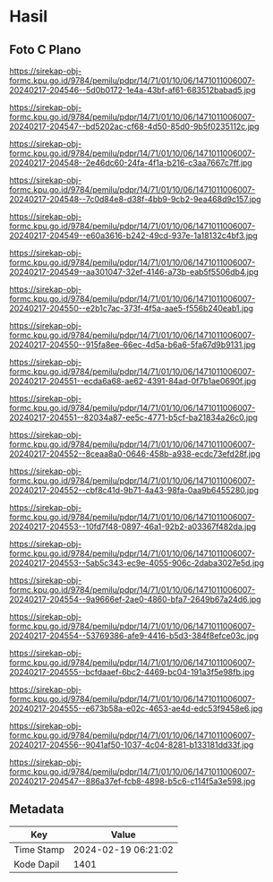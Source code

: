 # Hasil

## Foto C Plano

https://sirekap-obj-formc.kpu.go.id/9784/pemilu/pdpr/14/71/01/10/06/1471011006007-20240217-204546--5d0b0172-1e4a-43bf-af61-683512babad5.jpg

https://sirekap-obj-formc.kpu.go.id/9784/pemilu/pdpr/14/71/01/10/06/1471011006007-20240217-204547--bd5202ac-cf68-4d50-85d0-9b5f0235112c.jpg

https://sirekap-obj-formc.kpu.go.id/9784/pemilu/pdpr/14/71/01/10/06/1471011006007-20240217-204548--2e46dc60-24fa-4f1a-b216-c3aa7667c7ff.jpg

https://sirekap-obj-formc.kpu.go.id/9784/pemilu/pdpr/14/71/01/10/06/1471011006007-20240217-204548--7c0d84e8-d38f-4bb9-9cb2-9ea468d9c157.jpg

https://sirekap-obj-formc.kpu.go.id/9784/pemilu/pdpr/14/71/01/10/06/1471011006007-20240217-204549--e60a3616-b242-49cd-937e-1a18132c4bf3.jpg

https://sirekap-obj-formc.kpu.go.id/9784/pemilu/pdpr/14/71/01/10/06/1471011006007-20240217-204549--aa301047-32ef-4146-a73b-eab5f5506db4.jpg

https://sirekap-obj-formc.kpu.go.id/9784/pemilu/pdpr/14/71/01/10/06/1471011006007-20240217-204550--e2b1c7ac-373f-4f5a-aae5-f556b240eab1.jpg

https://sirekap-obj-formc.kpu.go.id/9784/pemilu/pdpr/14/71/01/10/06/1471011006007-20240217-204550--915fa8ee-66ec-4d5a-b6a6-5fa67d9b9131.jpg

https://sirekap-obj-formc.kpu.go.id/9784/pemilu/pdpr/14/71/01/10/06/1471011006007-20240217-204551--ecda6a68-ae62-4391-84ad-0f7b1ae0690f.jpg

https://sirekap-obj-formc.kpu.go.id/9784/pemilu/pdpr/14/71/01/10/06/1471011006007-20240217-204551--82034a87-ee5c-4771-b5cf-ba21834a26c0.jpg

https://sirekap-obj-formc.kpu.go.id/9784/pemilu/pdpr/14/71/01/10/06/1471011006007-20240217-204552--8ceaa8a0-0646-458b-a938-ecdc73efd28f.jpg

https://sirekap-obj-formc.kpu.go.id/9784/pemilu/pdpr/14/71/01/10/06/1471011006007-20240217-204552--cbf8c41d-9b71-4a43-98fa-0aa9b6455280.jpg

https://sirekap-obj-formc.kpu.go.id/9784/pemilu/pdpr/14/71/01/10/06/1471011006007-20240217-204553--10fd7f48-0897-46a1-92b2-a03367f482da.jpg

https://sirekap-obj-formc.kpu.go.id/9784/pemilu/pdpr/14/71/01/10/06/1471011006007-20240217-204553--5ab5c343-ec9e-4055-906c-2daba3027e5d.jpg

https://sirekap-obj-formc.kpu.go.id/9784/pemilu/pdpr/14/71/01/10/06/1471011006007-20240217-204554--9a9666ef-2ae0-4860-bfa7-2649b67a24d6.jpg

https://sirekap-obj-formc.kpu.go.id/9784/pemilu/pdpr/14/71/01/10/06/1471011006007-20240217-204554--53769386-afe9-4416-b5d3-384f8efce03c.jpg

https://sirekap-obj-formc.kpu.go.id/9784/pemilu/pdpr/14/71/01/10/06/1471011006007-20240217-204555--bcfdaaef-6bc2-4469-bc04-191a3f5e98fb.jpg

https://sirekap-obj-formc.kpu.go.id/9784/pemilu/pdpr/14/71/01/10/06/1471011006007-20240217-204555--e673b58a-e02c-4653-ae4d-edc53f9458e6.jpg

https://sirekap-obj-formc.kpu.go.id/9784/pemilu/pdpr/14/71/01/10/06/1471011006007-20240217-204556--9041af50-1037-4c04-8281-b133181dd33f.jpg

https://sirekap-obj-formc.kpu.go.id/9784/pemilu/pdpr/14/71/01/10/06/1471011006007-20240217-204547--886a37ef-fcb8-4898-b5c6-c114f5a3e598.jpg


## Metadata

| Key        | Value               |
| ---------- | ------------------- |
| Time Stamp | 2024-02-19 06:21:02 |
| Kode Dapil | 1401                |



